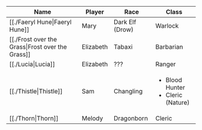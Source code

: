 
| Name                                                    | Player    | Race            | Class                                                  |
| ------------------------------------------------------- | --------- | --------------- | ------------------------------------------------------ |
| [[./Faeryl Hune\|Faeryl Hune]]                   | Mary      | Dark Elf (Drow) | Warlock                                                |
| [[./Frost over the Grass\|Frost over the Grass]] | Elizabeth | Tabaxi          | Barbarian                                              |
| [[./Lucia\|Lucia]]                               | Elizabeth | ???             | Ranger                                                 |
| [[./Thistle\|Thistle]]                           | Sam       | Changling       | <ul><li>Blood Hunter</li><li>Cleric (Nature)</li></ul> |
| [[./Thorn\|Thorn]]                               | Melody    | Dragonborn      | Cleric                                                 |
